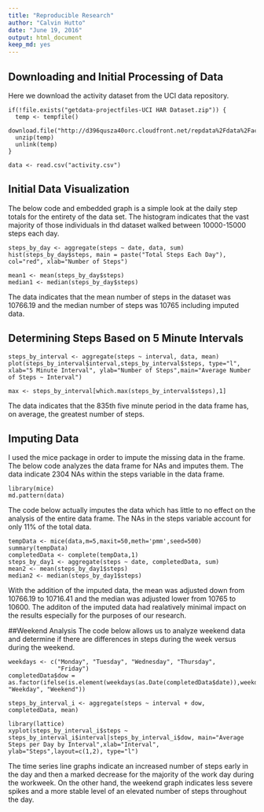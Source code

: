 ```yaml
---
title: "Reproducible Research"
author: "Calvin Hutto"
date: "June 19, 2016"
output: html_document
keep_md: yes
---
```

## Downloading and Initial Processing of Data

Here we download the activity dataset from the UCI data repository.

```{r setup}
if(!file.exists("getdata-projectfiles-UCI HAR Dataset.zip")) {
  temp <- tempfile()
  download.file("http://d396qusza40orc.cloudfront.net/repdata%2Fdata%2Factivity.zip",temp)
  unzip(temp)
  unlink(temp)
}

data <- read.csv("activity.csv")
```

## Initial Data Visualization

The below code and embedded graph is a simple look at the daily step totals for the entirety of the data set. The histogram indicates that the vast majority of those individuals in thd dataset walked between 10000-15000 steps each day.

```{r, intervals}
steps_by_day <- aggregate(steps ~ date, data, sum)
hist(steps_by_day$steps, main = paste("Total Steps Each Day"), col="red", xlab="Number of Steps")

mean1 <- mean(steps_by_day$steps)
median1 <- median(steps_by_day$steps)
```

The data indicates that the mean number of steps in the dataset was 10766.19 and the median number of steps was 10765 including imputed data.

## Determining Steps Based on 5 Minute Intervals 

```{r, cars}
steps_by_interval <- aggregate(steps ~ interval, data, mean)
plot(steps_by_interval$interval,steps_by_interval$steps, type="l", xlab="5 Minute Interval", ylab="Number of Steps",main="Average Number of Steps ~ Interval")

max <- steps_by_interval[which.max(steps_by_interval$steps),1]
```

The data indicates that the 835th five minute period in the data frame has, on average, the greatest number of steps.

## Imputing Data
I used the mice package in order to impute the missing data in the frame.  The below code analyzes the data frame for NAs and imputes them. The data indicate 2304 NAs within the steps variable in the data frame.

```{r impute, echo=FALSE}
library(mice)
md.pattern(data)
```
The code below actually imputes the data which has little to no effect on the analysis of the entire data frame.  The NAs in the steps variable account for only 11% of the total data.

```{r impute1}
tempData <- mice(data,m=5,maxit=50,meth='pmm',seed=500)
summary(tempData)
completedData <- complete(tempData,1)
steps_by_day1 <- aggregate(steps ~ date, completedData, sum)
mean2 <- mean(steps_by_day1$steps)
median2 <- median(steps_by_day1$steps)
```
With the addition of the imputed data, the mean was adjusted down from 10766.19 to 10716.41 and the median was adjusted lower from 10765 to 10600. The additon of the imputed data had realatively minimal impact on the results especially for the purposes of our research.

##Weekend Analysis
The code below allows us to analyze weekend data and determine if there are differences in steps during the week versus during the weekend.

```{r weekend}
weekdays <- c("Monday", "Tuesday", "Wednesday", "Thursday", 
              "Friday")
completedData$dow = as.factor(ifelse(is.element(weekdays(as.Date(completedData$date)),weekdays), "Weekday", "Weekend"))

steps_by_interval_i <- aggregate(steps ~ interval + dow, completedData, mean)

library(lattice)
xyplot(steps_by_interval_i$steps ~ steps_by_interval_i$interval|steps_by_interval_i$dow, main="Average Steps per Day by Interval",xlab="Interval", ylab="Steps",layout=c(1,2), type="l")
```

The time series line graphs indicate an increased number of steps early in the day and then a marked decrease for the majority of the work day during the workweek.  On the other hand, the weekend graph indicates less severe spikes and a more stable level of an elevated number of steps throughout the day.
